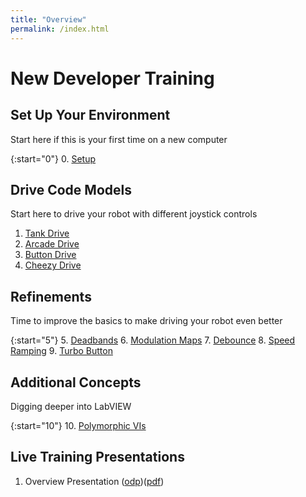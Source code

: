 ```yaml
---
title: "Overview"
permalink: /index.html
---
```

# New Developer Training

## Set Up Your Environment

Start here if this is your first time on a new computer

{:start="0"}
0. [Setup](pages/tutorials/tutorial0.md)

## Drive Code Models

Start here to drive your robot with different joystick controls

1. [Tank Drive](pages/tutorials/tutorial1.md)
2. [Arcade Drive](pages/tutorials/tutorial2.md)
3. [Button Drive](pages/tutorials/tutorial3.md)
4. [Cheezy Drive](pages/tutorials/tutorial4.md)

## Refinements

Time to improve the basics to make driving your robot even better

{:start="5"}
5. [Deadbands](pages/tutorials/tutorial5.md)
6. [Modulation Maps](pages/tutorials/tutorial6.md)
7. [Debounce](pages/tutorials/tutorial7.md)
8. [Speed Ramping](pages/tutorials/tutorial8.md)
9. [Turbo Button](pages/tutorials/tutorial9.md)

## Additional Concepts

Digging deeper into LabVIEW

{:start="10"}
10. [Polymorphic VIs](pages/tutorials/tutorial10.md)

## Live Training Presentations

1. Overview Presentation \([odp](presentations/OverviewPresentation.odp)\)\([pdf](presentations/OverviewPresentation.pdf)\)
